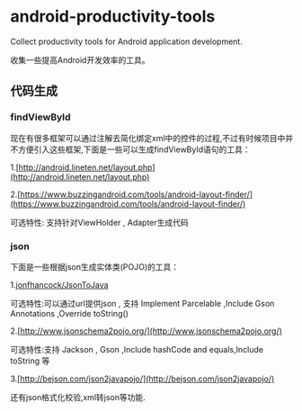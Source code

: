 # android-productivity-tools
Collect productivity tools for Android application development.

收集一些提高Android开发效率的工具。

## 代码生成
### findViewById
现在有很多框架可以通过注解去简化绑定xml中的控件的过程,不过有时候项目中并不方便引入这些框架,下面是一些可以生成findViewById语句的工具：

1.[http://android.lineten.net/layout.php](http://android.lineten.net/layout.php)

2.[https://www.buzzingandroid.com/tools/android-layout-finder/](https://www.buzzingandroid.com/tools/android-layout-finder/)

可选特性: 支持针对ViewHolder , Adapter生成代码

### json
下面是一些根据json生成实体类(POJO)的工具：

1.[jonfhancock/JsonToJava](https://github.com/jonfhancock/JsonToJava)

可选特性:可以通过url提供json , 支持 Implement Parcelable ,Include Gson Annotations ,Override toString() 

2.[http://www.jsonschema2pojo.org/](http://www.jsonschema2pojo.org/)

可选特性:支持 Jackson , Gson ,Include hashCode and equals,Include toString 等

3.[http://bejson.com/json2javapojo/](http://bejson.com/json2javapojo/)

还有json格式化校验,xml转json等功能.

